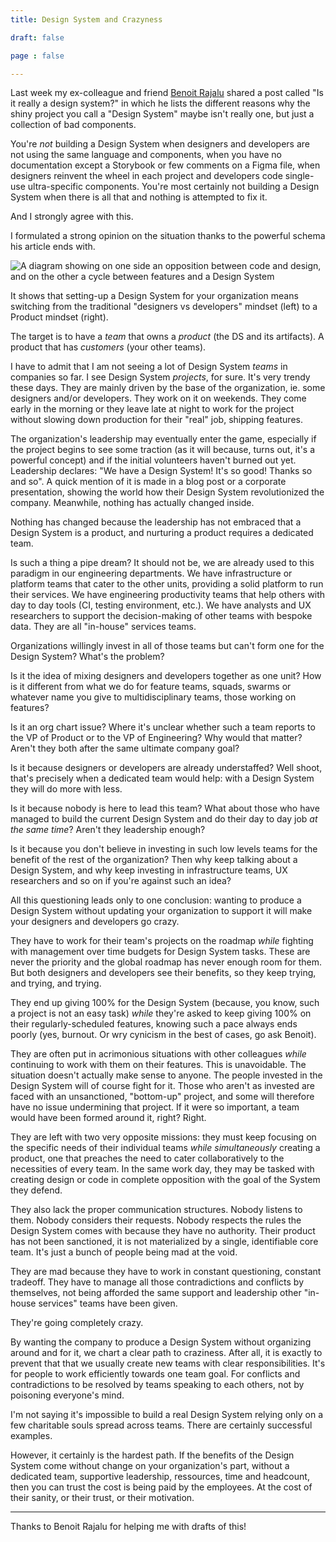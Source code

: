 ```yaml
---
title: Design System and Crazyness

draft: false

page : false

---
```


Last week my ex-colleague and friend [Benoit Rajalu](https://www.benrajalu.net/)
shared a post called "Is it really a design system?" in which he lists the
different reasons why the shiny project you call a "Design System" maybe isn't
really one, but just a collection of bad components.

You're *not* building a Design System when designers and developers are not
using the same language and components, when you have no documentation except a
Storybook or few comments on a Figma file, when designers reinvent the wheel in
each project and developers code single-use ultra-specific components. You're
most certainly not building a Design System when there is all that and nothing
is attempted to fix it.

And I strongly agree with this.

I formulated a strong opinion on the situation thanks to the powerful schema his
article ends with.

![A diagram showing on one side an opposition between code and design, and on
the other a cycle between features and a Design
System](/assets/img/design-system-schizophrenia-diagram.png)

It shows that setting-up a Design System for your organization means switching
from the traditional "designers vs developers" mindset (left) to a Product
mindset (right).

The target is to have a *team* that owns a *product* (the DS and its artifacts).
A product that has *customers* (your other teams).

I have to admit that I am not seeing a lot of Design System *teams* in companies
so far. I see Design System *projects*, for sure. It's very trendy these days.
They are mainly driven by the base of the organization, ie. some designers
and/or developers. They work on it on weekends. They come early in the morning
or they leave late at night to work for the project without slowing down
production for their "real" job, shipping features.

The organization's leadership may eventually enter the game, especially if the
project begins to see some traction (as it will because, turns out, it's a
powerful concept) and if the initial volunteers haven't burned out yet.
Leadership declares: "We have a Design System! It's so good! Thanks so and so".
A quick mention of it is made in a blog post or a corporate presentation,
showing the world how their Design System revolutionized the company.
Meanwhile, nothing has actually changed inside.

Nothing has changed because the leadership has not embraced that a Design System
is a product, and nurturing a product requires a dedicated team.

Is such a thing a pipe dream? It should not be, we are already used to this
paradigm in our engineering departments. We have infrastructure or platform
teams that cater to the other units, providing a solid platform to run their
services. We have engineering productivity teams that help others with day to
day tools (CI, testing environment, etc.). We have analysts and UX researchers
to support the decision-making of other teams with bespoke data. They are all
"in-house" services teams.

Organizations willingly invest in all of those teams but can't form one for the
Design System? What's the problem?

Is it the idea of mixing designers and developers together as one unit? How is
it different from what we do for feature teams, squads, swarms or whatever name
you give to multidisciplinary teams, those working on features?

Is it an org chart issue? Where it's unclear whether such a team reports to the
VP of Product or to the VP of Engineering? Why would that matter? Aren't they
both after the same ultimate company goal?

Is it because designers or developers are already understaffed? Well shoot,
that's precisely when a dedicated team would help: with a Design System they
will do more with less.

Is it because nobody is here to lead this team? What about those who have
managed to build the current Design System and do their day to day job *at the
same time*? Aren't they leadership enough?

Is it because you don't believe in investing in such low levels teams for the
benefit of the rest of the organization? Then why keep talking about a Design
System, and why keep investing in infrastructure teams, UX researchers and so on
if you're against such an idea?

All this questioning leads only to one conclusion: wanting to produce a Design
System without updating your organization to support it will make your designers
and developers go crazy.

They have to work for their team's projects on the roadmap *while* fighting with
management over time budgets for Design System tasks. These are never the
priority and the global roadmap has never enough room for them. But both
designers and developers see their benefits, so they keep trying, and trying,
and trying.

They end up giving 100% for the Design System (because, you know, such a project
is not an easy task) *while* they're asked to keep giving 100% on their
regularly-scheduled features, knowing such a pace always ends poorly (yes,
burnout. Or wry cynicism in the best of cases, go ask Benoit). 

They are often put in acrimonious situations with other colleagues *while*
continuing to work with them on their features. This is unavoidable. The
situation doesn't actually make sense to anyone. The people invested in the
Design System will of course fight for it. Those who aren't as invested are
faced with an unsanctioned, "bottom-up" project, and some will therefore have no
issue undermining that project. If it were so important, a team would have been
formed around it, right? Right. 

They are left with two very opposite missions: they must keep focusing on the
specific needs of their individual teams *while simultaneously* creating a
product, one that preaches the need to cater collaboratively to the necessities
of every team. In the same work day, they may be tasked with creating design or
code in complete opposition with the goal of the System they defend.

They also lack the proper communication structures. Nobody listens to them.
Nobody considers their requests. Nobody respects the rules the Design System
comes with because they have no authority. Their product has not been
sanctioned, it is not materialized by a single, identifiable core team. It's
just a bunch of people being mad at the void.

They are mad because they have to work in constant questioning, constant
tradeoff. They have to manage all those contradictions and conflicts by
themselves, not being afforded the same support and leadership other "in-house
services" teams have been given.

They're going completely crazy.

By wanting the company to produce a Design System without organizing around and
for it, we chart a clear path to craziness. After all, it is exactly to prevent
that that we usually create new teams with clear responsibilities. It's for
people to work efficiently towards one team goal. For conflicts and
contradictions to be resolved by teams speaking to each others, not by poisoning
everyone's mind.

I'm not saying it's impossible to build a real Design System relying only on a
few charitable souls spread across teams. There are certainly successful
examples.

However, it certainly is the hardest path. If the benefits of the Design System
come without change on your organization's part, without a dedicated team,
supportive leadership, ressources, time and headcount, then you can trust the
cost is being paid by the employees. At the cost of their sanity, or their
trust, or their motivation.

---

Thanks to Benoit Rajalu for helping me with drafts of this!
